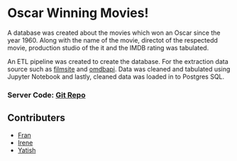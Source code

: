 # Oscar Winning Movies!

A database was created about the movies which won an Oscar since the year 1960. Along with the name of the movie, directot of the respectedd movie, production studio of the it and the IMDB rating was tabulated.

An ETL pipeline was created to create the database. For the extraction data source such as [filmsite](https://www.filmsite.org/bestpics4.html) and [omdbapi](http://www.omdbapi.com/). Data was cleaned and tabulated using Jupyter Notebook and lastly, cleaned data was loaded in to Postgres SQL.


### Server Code: [Git Repo](https://github.com/ireneshtepa/Project-2---ETL) 


## Contributers

* [Fran](https://github.com/Franktang2)
* [Irene](https://github.com/ireneshtepa)
* [Yatish](https://github.com/Yatish-Mullaji)



